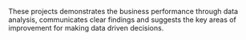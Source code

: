 These projects demonstrates the business performance through data analysis, communicates clear findings and suggests the key areas of improvement for making data driven decisions.
